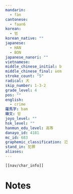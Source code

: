 ```yaml
---
mandarin:
  - fàn
cantonese:
  - faan6
korean:
  - 범
korean_native: ""
japanese:
  - HAN
  - BON
japanese_nanori: ""
vietnamese:
middle_chinese_initial: b
middle_chinese_final: ɨɐm
stroke_count: "5"
radical: 犬
skip_number: 1-3-2
grade_level: 4
pos: ""
english:
  - crime
羅馬字: bam
韓文: 밤
joyo_level: ""
hsk_level: ""
hanmun_edu_level: 高等
danayo_id: 4181
mc_id: 683
graphemic_classification: 氾
stand_in: 犯罪
aliases:
---
```

```meta-bind-embed
[[nav/char_info]]
```

# Notes
